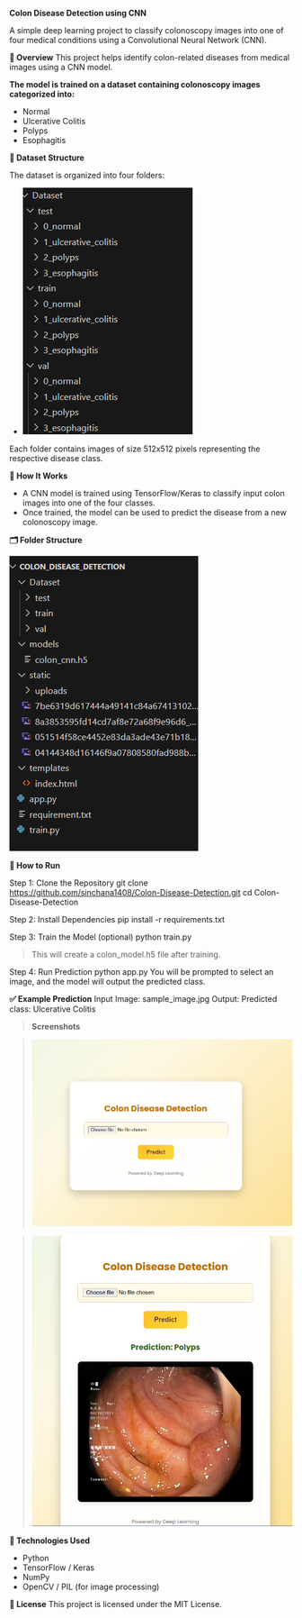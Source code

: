 **Colon Disease Detection using CNN**

A simple deep learning project to classify colonoscopy images into one of four medical conditions using a Convolutional Neural Network (CNN).

**📌 Overview**
This project helps identify colon-related diseases from medical images using a CNN model. 

**The model is trained on a dataset containing colonoscopy images categorized into:**
- Normal
- Ulcerative Colitis
- Polyps
- Esophagitis
  
**🧬 Dataset Structure**

The dataset is organized into four folders:
- ![Home Page](https://github.com/sinchana1408/Colon-Disease-Detection/blob/c8ceb5bb85d7611ce90cdab23f92682ff0e8d5dd/Screenshot%202025-07-12%20205234.png)
  
Each folder contains images of size 512x512 pixels representing the respective disease class.

**🧠 How It Works**
- A CNN model is trained using TensorFlow/Keras to classify input colon images into one of the four classes.
- Once trained, the model can be used to predict the disease from a new colonoscopy image.
  
**🗂️ Folder Structure**

  
![Folder](https://github.com/sinchana1408/Colon-Disease-Detection/blob/6c7e59284b44f416e04eefea3ae7744b8a1f7b37/Screenshot%202025-07-12%20202951.png)

**🚀 How to Run**

Step 1: Clone the Repository
git clone https://github.com/sinchana1408/Colon-Disease-Detection.git
cd Colon-Disease-Detection

Step 2: Install Dependencies
pip install -r requirements.txt

Step 3: Train the Model (optional)
python train.py
> This will create a colon_model.h5 file after training.

Step 4: Run Prediction
python app.py
You will be prompted to select an image, and the model will output the predicted class.

**✅ Example Prediction**
Input Image: sample_image.jpg
Output: Predicted class: Ulcerative Colitis

> **Screenshots**

> ![Alt Text](https://github.com/sinchana1408/Colon-Disease-Detection/blob/6c7e59284b44f416e04eefea3ae7744b8a1f7b37/Screenshot%202025-07-12%20133718.png)

>![Home Page](https://github.com/sinchana1408/Colon-Disease-Detection/blob/6c7e59284b44f416e04eefea3ae7744b8a1f7b37/Screenshot%202025-07-12%20133847.png)

**🧪 Technologies Used**
- Python
- TensorFlow / Keras
- NumPy
- OpenCV / PIL (for image processing)
  
**📃 License**
This project is licensed under the MIT License.
  
